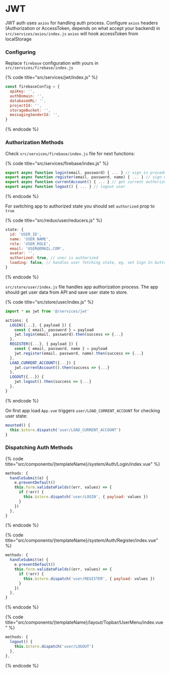 # JWT

JWT auth uses `axios` for handling auth process. Configure `axios` headers \(Authorization or AccessToken, depends on what accept your backend\) in `src/services/axios/index.js` `axios` will hook accessToken from localStorage

### Configuring

Replace `firebase` configuration with yours in `src/services/firebase/index.js`

{% code title="src/services/jwt/index.js" %}
```javascript
const firebaseConfig = {
  apiKey: '',
  authDomain: '',
  databaseURL: '',
  projectId: '',
  storageBucket: '',
  messagingSenderId: '',
}
```
{% endcode %}

### Authorization Methods

Check `src/services/firebase/index.js`  file for next functions:

{% code title="src/services/firebase/index.js" %}
```javascript
export async function login(email, password) { ... } // sign in procedure
export async function register(email, password, name) { ... } // sign up procedure
export async function currentAccount() { ... } // get current authorized user data
export async function logout() { ... } // logout user
```
{% endcode %}

 For switching app to authorized state you should set `authorized` prop to `true`

{% code title="src/redux/user/reducers.js" %}
```javascript
state: {
  id: 'USER_ID',
  name: 'USER_NAME',
  role: 'USER_ROLE',
  email: 'USER@EMAIL.COM',
  avatar: '',
  authorized: true, // user is authorized
  loading: false, // handles user fetching state, eg. set Sign In button to loading state
}
```
{% endcode %}

`src/store/user/index.js` file handles app authorization process. The app should get user data from  API and save user state to store.

{% code title="src/store/user/index.js" %}
```javascript
import * as jwt from '@/services/jwt'

actions: {
  LOGIN({...}, { payload }) {
    const { email, password } = payload
    jwt.login(email, password).then(success => {...}
  },
  REGISTER({...}, { payload }) {
    const { email, password, name } = payload
    jwt.register(email, password, name).then(success => {...}
  },
  LOAD_CURRENT_ACCOUNT({...}) {
    jwt.currentAccount().then(success => {...}
  },
  LOGOUT({...}) {
    jwt.logout().then(success => {...}
  },
}
```
{% endcode %}

On first app load `App.vue` triggers `user/LOAD_CURRENT_ACCOUNT` for checking user state:

```javascript
mounted() {
  this.$store.dispatch('user/LOAD_CURRENT_ACCOUNT')
}
```

### Dispatching Auth Methods

{% code title="src/components/{templateName}/system/Auth/Login/index.vue" %}
```javascript
methods: {
  handleSubmit(e) {
    e.preventDefault()
    this.form.validateFields((err, values) => {
      if (!err) {
        this.$store.dispatch('user/LOGIN', { payload: values })
      }
    })
  },
}
```
{% endcode %}

{% code title="src/components/{templateName}/system/Auth/Register/index.vue" %}
```javascript
methods: {
  handleSubmit(e) {
    e.preventDefault()
    this.form.validateFields((err, values) => {
      if (!err) {
        this.$store.dispatch('user/REGISTER', { payload: values })
      }
    })
  },
}
```
{% endcode %}

{% code title="src/components/{templateName}/layout/Topbar/UserMenu/index.vue" %}
```javascript
methods: {
  logout() {
    this.$store.dispatch('user/LOGOUT')
  },
},
```
{% endcode %}



